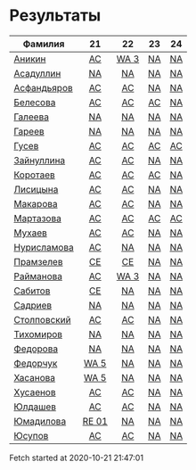 # Результаты
Фамилия | 21| 22| 23| 24
---|:---:|:---:|:---:|:---:
[Аникин](Аникин/README.md)  | [AC](Аникин/21.md) | [WA 3](Аникин/22.md) | [NA](Аникин/23.md) | [NA](Аникин/24.md)
[Асадуллин](Асадуллин/README.md)  | [NA](Асадуллин/21.md) | [NA](Асадуллин/22.md) | [NA](Асадуллин/23.md) | [NA](Асадуллин/24.md)
[Асфандьяров](Асфандьяров/README.md)  | [AC](Асфандьяров/21.md) | [AC](Асфандьяров/22.md) | [NA](Асфандьяров/23.md) | [NA](Асфандьяров/24.md)
[Белесова](Белесова/README.md)  | [AC](Белесова/21.md) | [AC](Белесова/22.md) | [AC](Белесова/23.md) | [NA](Белесова/24.md)
[Галеева](Галеева/README.md)  | [NA](Галеева/21.md) | [NA](Галеева/22.md) | [NA](Галеева/23.md) | [NA](Галеева/24.md)
[Гареев](Гареев/README.md)  | [NA](Гареев/21.md) | [NA](Гареев/22.md) | [NA](Гареев/23.md) | [NA](Гареев/24.md)
[Гусев](Гусев/README.md)  | [AC](Гусев/21.md) | [AC](Гусев/22.md) | [AC](Гусев/23.md) | [AC](Гусев/24.md)
[Зайнуллина](Зайнуллина/README.md)  | [AC](Зайнуллина/21.md) | [AC](Зайнуллина/22.md) | [NA](Зайнуллина/23.md) | [NA](Зайнуллина/24.md)
[Коротаев](Коротаев/README.md)  | [AC](Коротаев/21.md) | [AC](Коротаев/22.md) | [AC](Коротаев/23.md) | [NA](Коротаев/24.md)
[Лисицына](Лисицына/README.md)  | [AC](Лисицына/21.md) | [AC](Лисицына/22.md) | [NA](Лисицына/23.md) | [NA](Лисицына/24.md)
[Макарова](Макарова/README.md)  | [AC](Макарова/21.md) | [AC](Макарова/22.md) | [NA](Макарова/23.md) | [NA](Макарова/24.md)
[Мартазова](Мартазова/README.md)  | [AC](Мартазова/21.md) | [AC](Мартазова/22.md) | [AC](Мартазова/23.md) | [AC](Мартазова/24.md)
[Мухаев](Мухаев/README.md)  | [AC](Мухаев/21.md) | [AC](Мухаев/22.md) | [NA](Мухаев/23.md) | [NA](Мухаев/24.md)
[Нурисламова](Нурисламова/README.md)  | [AC](Нурисламова/21.md) | [NA](Нурисламова/22.md) | [NA](Нурисламова/23.md) | [NA](Нурисламова/24.md)
[Прамзелев](Прамзелев/README.md)  | [CE](Прамзелев/21.md) | [CE](Прамзелев/22.md) | [NA](Прамзелев/23.md) | [NA](Прамзелев/24.md)
[Райманова](Райманова/README.md)  | [AC](Райманова/21.md) | [WA 3](Райманова/22.md) | [NA](Райманова/23.md) | [NA](Райманова/24.md)
[Сабитов](Сабитов/README.md)  | [CE](Сабитов/21.md) | [NA](Сабитов/22.md) | [NA](Сабитов/23.md) | [NA](Сабитов/24.md)
[Садриев](Садриев/README.md)  | [NA](Садриев/21.md) | [NA](Садриев/22.md) | [NA](Садриев/23.md) | [NA](Садриев/24.md)
[Столповский](Столповский/README.md)  | [AC](Столповский/21.md) | [AC](Столповский/22.md) | [NA](Столповский/23.md) | [NA](Столповский/24.md)
[Тихомиров](Тихомиров/README.md)  | [NA](Тихомиров/21.md) | [NA](Тихомиров/22.md) | [NA](Тихомиров/23.md) | [NA](Тихомиров/24.md)
[Федорова](Федорова/README.md)  | [NA](Федорова/21.md) | [NA](Федорова/22.md) | [NA](Федорова/23.md) | [NA](Федорова/24.md)
[Федорчук](Федорчук/README.md)  | [WA 5](Федорчук/21.md) | [NA](Федорчук/22.md) | [NA](Федорчук/23.md) | [NA](Федорчук/24.md)
[Хасанова](Хасанова/README.md)  | [WA 5](Хасанова/21.md) | [NA](Хасанова/22.md) | [NA](Хасанова/23.md) | [NA](Хасанова/24.md)
[Хусаенов](Хусаенов/README.md)  | [AC](Хусаенов/21.md) | [AC](Хусаенов/22.md) | [NA](Хусаенов/23.md) | [NA](Хусаенов/24.md)
[Юлдашев](Юлдашев/README.md)  | [AC](Юлдашев/21.md) | [AC](Юлдашев/22.md) | [NA](Юлдашев/23.md) | [NA](Юлдашев/24.md)
[Юмадилова](Юмадилова/README.md)  | [RE 01](Юмадилова/21.md) | [NA](Юмадилова/22.md) | [NA](Юмадилова/23.md) | [NA](Юмадилова/24.md)
[Юсупов](Юсупов/README.md)  | [AC](Юсупов/21.md) | [AC](Юсупов/22.md) | [NA](Юсупов/23.md) | [NA](Юсупов/24.md)

Fetch started at 2020-10-21 21:47:01
